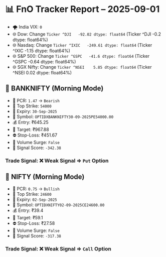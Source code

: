 # 📊 FnO Tracker Report – 2025-09-01
- 🌪️ India VIX: `0`
- 🌐 Dow: Change `Ticker
^DJI   -92.02
dtype: float64` (Ticker
^DJI   -0.2
dtype: float64%)
- 🌐 Nasdaq: Change `Ticker
^IXIC   -249.61
dtype: float64` (Ticker
^IXIC   -1.15
dtype: float64%)
- 🌐 S&P 500: Change `Ticker
^GSPC   -41.6
dtype: float64` (Ticker
^GSPC   -0.64
dtype: float64%)
- 🌐 SGX Nifty: Change `Ticker
^NSEI    5.85
dtype: float64` (Ticker
^NSEI    0.02
dtype: float64%)
## 📘 BANKNIFTY (Morning Mode)
- 🔄 PCR: `1.47` → `Bearish`
- 🔢 Top Strike: `54000`
- 📆 Expiry: `30-Sep-2025`
- 🎫 Symbol: `OPTIDXBANKNIFTY30-09-2025PE54000.00`
- 💰 Entry: ₹645.25
- 🎯 Target: ₹967.88
- ⛔ Stop-Loss: ₹451.67
- 🚀 Volume Surge: `False`
- 🧮 Signal Score: `-342.38`
### Trade Signal: ❌ Weak Signal ⇒ `Put` Option
## 📘 NIFTY (Morning Mode)
- 🔄 PCR: `0.75` → `Bullish`
- 🔢 Top Strike: `24600`
- 📆 Expiry: `02-Sep-2025`
- 🎫 Symbol: `OPTIDXNIFTY02-09-2025CE24600.00`
- 💰 Entry: ₹39.4
- 🎯 Target: ₹59.1
- ⛔ Stop-Loss: ₹27.58
- 🚀 Volume Surge: `False`
- 🧮 Signal Score: `-317.38`
### Trade Signal: ❌ Weak Signal ⇒ `Call` Option